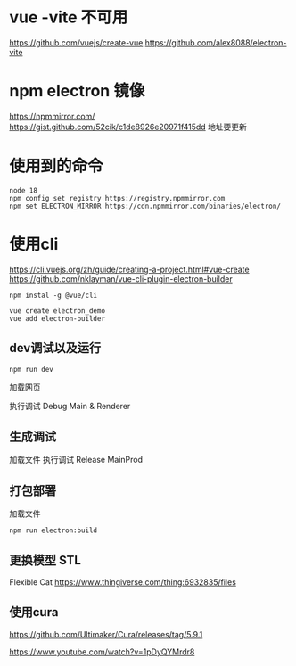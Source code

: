 # vue -vite 不可用
https://github.com/vuejs/create-vue
https://github.com/alex8088/electron-vite

# npm electron 镜像
https://npmmirror.com/
https://gist.github.com/52cik/c1de8926e20971f415dd  地址要更新


# 使用到的命令

```
node 18
npm config set registry https://registry.npmmirror.com
npm set ELECTRON_MIRROR https://cdn.npmmirror.com/binaries/electron/
```

# 使用cli 
https://cli.vuejs.org/zh/guide/creating-a-project.html#vue-create
https://github.com/nklayman/vue-cli-plugin-electron-builder

```
npm instal -g @vue/cli

vue create electron_demo
vue add electron-builder
```

## dev调试以及运行

```
npm run dev
```
加载网页

执行调试 Debug Main & Renderer


## 生成调试

加载文件
执行调试 Release MainProd

## 打包部署

加载文件

```
npm run electron:build
```

## 更换模型 STL
Flexible Cat
https://www.thingiverse.com/thing:6932835/files

## 使用cura
https://github.com/Ultimaker/Cura/releases/tag/5.9.1

https://www.youtube.com/watch?v=1pDyQYMrdr8

